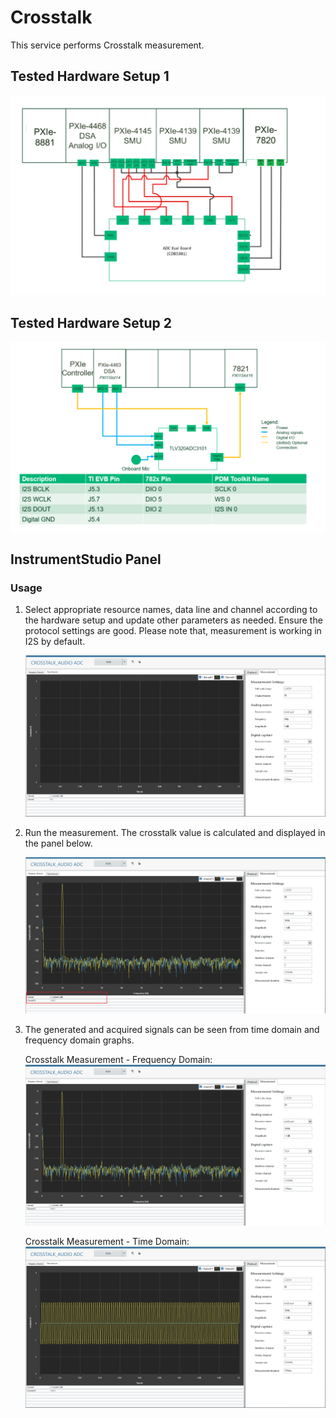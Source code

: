 # Crosstalk
This service performs Crosstalk measurement.
## Tested Hardware Setup 1

  ![alt text](meas-images/hardware-setup-for-CDB5381.png)

## Tested Hardware Setup 2

  ![alt text](meas-images/hardware-setup-for-TLV320ADC3101-K.png)

## InstrumentStudio Panel

### Usage

1. Select appropriate resource names, data line and channel according to the hardware setup and update other parameters as needed. Ensure the protocol settings are good. Please note that, measurement is working in I2S by default.

   ![alt text](meas-images/crosstalk-config.PNG)

2. Run the measurement. The crosstalk value is calculated and displayed in the panel below.

   ![alt text](meas-images/crosstalk-meas-results.PNG)
3. The generated and acquired signals can be seen from time domain and frequency domain graphs.

   Crosstalk Measurement - Frequency Domain:
   ![alt text](meas-images/crosstalk-freq-domain.PNG)

   Crosstalk Measurement - Time Domain:
   ![alt text](meas-images/crosstalk-time-domain.PNG)
